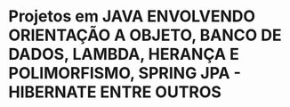 # Projetos em JAVA ENVOLVENDO ORIENTAÇÃO A OBJETO, BANCO DE DADOS, LAMBDA, HERANÇA E POLIMORFISMO, SPRING JPA - HIBERNATE ENTRE OUTROS
